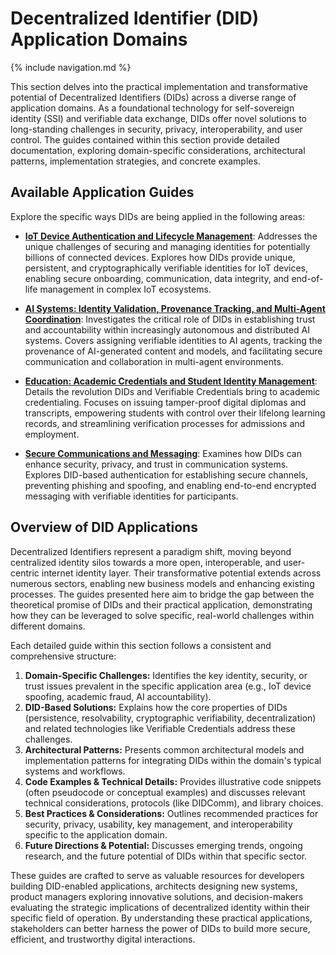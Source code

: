 # Decentralized Identifier (DID) Application Domains

{% include navigation.md %}

This section delves into the practical implementation and transformative potential of Decentralized Identifiers (DIDs) across a diverse range of application domains. As a foundational technology for self-sovereign identity (SSI) and verifiable data exchange, DIDs offer novel solutions to long-standing challenges in security, privacy, interoperability, and user control. The guides contained within this section provide detailed documentation, exploring domain-specific considerations, architectural patterns, implementation strategies, and concrete examples.

## Available Application Guides

Explore the specific ways DIDs are being applied in the following areas:

-   **[IoT Device Authentication and Lifecycle Management](iot.md)**: Addresses the unique challenges of securing and managing identities for potentially billions of connected devices. Explores how DIDs provide unique, persistent, and cryptographically verifiable identities for IoT devices, enabling secure onboarding, communication, data integrity, and end-of-life management in complex IoT ecosystems.

-   **[AI Systems: Identity Validation, Provenance Tracking, and Multi-Agent Coordination](ai.md)**: Investigates the critical role of DIDs in establishing trust and accountability within increasingly autonomous and distributed AI systems. Covers assigning verifiable identities to AI agents, tracking the provenance of AI-generated content and models, and facilitating secure communication and collaboration in multi-agent environments.

-   **[Education: Academic Credentials and Student Identity Management](education.md)**: Details the revolution DIDs and Verifiable Credentials bring to academic credentialing. Focuses on issuing tamper-proof digital diplomas and transcripts, empowering students with control over their lifelong learning records, and streamlining verification processes for admissions and employment.

-   **[Secure Communications and Messaging](secure-messaging.md)**: Examines how DIDs can enhance security, privacy, and trust in communication systems. Explores DID-based authentication for establishing secure channels, preventing phishing and spoofing, and enabling end-to-end encrypted messaging with verifiable identities for participants.

## Overview of DID Applications

Decentralized Identifiers represent a paradigm shift, moving beyond centralized identity silos towards a more open, interoperable, and user-centric internet identity layer. Their transformative potential extends across numerous sectors, enabling new business models and enhancing existing processes. The guides presented here aim to bridge the gap between the theoretical promise of DIDs and their practical application, demonstrating how they can be leveraged to solve specific, real-world challenges within different domains.

Each detailed guide within this section follows a consistent and comprehensive structure:

1.  **Domain-Specific Challenges:** Identifies the key identity, security, or trust issues prevalent in the specific application area (e.g., IoT device spoofing, academic fraud, AI accountability).
2.  **DID-Based Solutions:** Explains how the core properties of DIDs (persistence, resolvability, cryptographic verifiability, decentralization) and related technologies like Verifiable Credentials address these challenges.
3.  **Architectural Patterns:** Presents common architectural models and implementation patterns for integrating DIDs within the domain's typical systems and workflows.
4.  **Code Examples & Technical Details:** Provides illustrative code snippets (often pseudocode or conceptual examples) and discusses relevant technical considerations, protocols (like DIDComm), and library choices.
5.  **Best Practices & Considerations:** Outlines recommended practices for security, privacy, usability, key management, and interoperability specific to the application domain.
6.  **Future Directions & Potential:** Discusses emerging trends, ongoing research, and the future potential of DIDs within that specific sector.

These guides are crafted to serve as valuable resources for developers building DID-enabled applications, architects designing new systems, product managers exploring innovative solutions, and decision-makers evaluating the strategic implications of decentralized identity within their specific field of operation. By understanding these practical applications, stakeholders can better harness the power of DIDs to build more secure, efficient, and trustworthy digital interactions.

